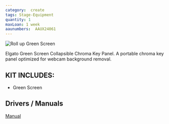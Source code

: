 ```yaml
---
category:  create
tags: Stage-Equipment
quantity: 1
maxLoan: 1 week
aaunumbers:  AAUX24061
---
```

![Roll up Green Screen](https://res.cloudinary.com/elgato-pwa/image/upload/q_auto,f_auto/v1679475106/Products/10GAF9901/above-the-fold/desktop/green-screen-01_wdgayh.jpg)

Elgato Green Screen Collapsible Chroma Key Panel. A portable chroma key panel optimized for webcam background removal.
## KIT INCLUDES:
-  Green Screen

## Drivers / Manuals
[Manual](https://manuals.plus/elgato/green-screen-collapsible-chroma-key-panel-manual)



